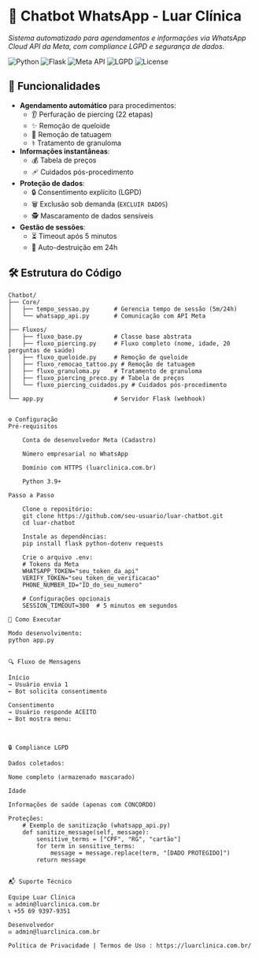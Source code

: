 # 🤖 Chatbot WhatsApp - Luar Clínica 

*Sistema automatizado para agendamentos e informações via WhatsApp Cloud API da Meta, com compliance LGPD e segurança de dados.*

![Python](https://img.shields.io/badge/Python-3.9%2B-blue)
![Flask](https://img.shields.io/badge/Flask-2.0%2B-lightgrey)
![Meta API](https://img.shields.io/badge/Meta%20WhatsApp%20API-Cloud-green)
![LGPD](https://img.shields.io/badge/Compliance-LGPD-brightgreen)
![License](https://img.shields.io/badge/License-MIT-orange)

## 🌟 Funcionalidades
- **Agendamento automático** para procedimentos:
  - 👂 Perfuração de piercing (22 etapas)
  - ✨ Remoção de queloide
  - 🎨 Remoção de tatuagem
  - ⚕️ Tratamento de granuloma
- **Informações instantâneas**:
  - 💰 Tabela de preços
  - 🩹 Cuidados pós-procedimento
- **Proteção de dados**:
  - 🔒 Consentimento explícito (LGPD)
  - 🗑️ Exclusão sob demanda (`EXCLUIR DADOS`)
  - 🕵️ Mascaramento de dados sensíveis
- **Gestão de sessões**:
  - ⏳ Timeout após 5 minutos
  - 🧹 Auto-destruição em 24h

## 🛠️ Estrutura do Código
```plaintext
Chatbot/
├── Core/
│   ├── tempo_sessao.py       # Gerencia tempo de sessão (5m/24h)
│   └── whatsapp_api.py       # Comunicação com API Meta
│
├── Fluxos/
│   ├── fluxo_base.py         # Classe base abstrata
│   ├── fluxo_piercing.py     # Fluxo completo (nome, idade, 20 perguntas de saúde)
│   ├── fluxo_queloide.py     # Remoção de queloide
│   ├── fluxo_remocao_tattoo.py # Remoção de tatuagem
│   ├── fluxo_granuloma.py    # Tratamento de granuloma
│   ├── fluxo_piercing_preco.py # Tabela de preços
│   └── fluxo_piercing_cuidados.py # Cuidados pós-procedimento
│
└── app.py                    # Servidor Flask (webhook)


⚙️ Configuração
Pré-requisitos

    Conta de desenvolvedor Meta (Cadastro)

    Número empresarial no WhatsApp

    Domínio com HTTPS (luarclinica.com.br)

    Python 3.9+

Passo a Passo

    Clone o repositório:
    git clone https://github.com/seu-usuario/luar-chatbot.git
    cd luar-chatbot

    Instale as dependências:
    pip install flask python-dotenv requests

    Crie o arquivo .env:
    # Tokens da Meta
    WHATSAPP_TOKEN="seu_token_da_api"
    VERIFY_TOKEN="seu_token_de_verificacao"
    PHONE_NUMBER_ID="ID_do_seu_numero"

    # Configurações opcionais
    SESSION_TIMEOUT=300  # 5 minutos em segundos

🚀 Como Executar

Modo desenvolvimento:
python app.py


🔍 Fluxo de Mensagens

Início
→ Usuário envia 1
← Bot solicita consentimento

Consentimento
→ Usuário responde ACEITO
← Bot mostra menu:



🔒 Compliance LGPD

Dados coletados:

Nome completo (armazenado mascarado)

Idade

Informações de saúde (apenas com CONCORDO)

Proteções:
    # Exemplo de sanitização (whatsapp_api.py)
    def sanitize_message(self, message):
        sensitive_terms = ["CPF", "RG", "cartão"]
        for term in sensitive_terms:
            message = message.replace(term, "[DADO PROTEGIDO]")
        return message


📬 Suporte Técnico

Equipe Luar Clínica
✉️ admin@luarclinica.com.br
📞 +55 69 9397-9351

Desenvolvedor
✉️ admin@luarclinica.com.br

Política de Privacidade | Termos de Uso : https://luarclinica.com.br/

